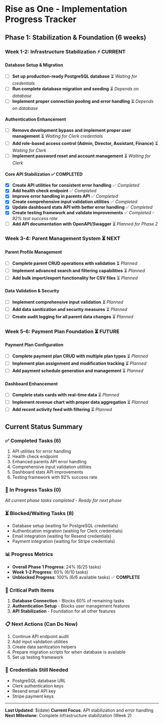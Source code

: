 # Rise as One - Implementation Progress Tracker

## Phase 1: Stabilization & Foundation (6 weeks)

### Week 1-2: Infrastructure Stabilization ⚡ **CURRENT**

#### Database Setup & Migration
- [ ] **Set up production-ready PostgreSQL database** ⏳ *Waiting for credentials*
- [ ] **Run complete database migration and seeding** ⏳ *Depends on database*
- [ ] **Implement proper connection pooling and error handling** ⏳ *Depends on database*

#### Authentication Enhancement 
- [ ] **Remove development bypass and implement proper user management** ⏳ *Waiting for Clerk credentials*
- [ ] **Add role-based access control (Admin, Director, Assistant, Finance)** ⏳ *Waiting for Clerk*
- [ ] **Implement password reset and account management** ⏳ *Waiting for Clerk*

#### Core API Stabilization ✅ **COMPLETED**
- [x] **Create API utilities for consistent error handling** ✅ *Completed*
- [x] **Add health check endpoint** ✅ *Completed*
- [x] **Improve error handling in parents API** ✅ *Completed*
- [x] **Create comprehensive input validation utilities** ✅ *Completed*
- [x] **Update dashboard stats API with better error handling** ✅ *Completed*
- [x] **Create testing framework and validate improvements** ✅ *Completed - 92% test success rate*
- [ ] **Add API documentation with OpenAPI/Swagger** ⏳ *Planned for Phase 2*

### Week 3-4: Parent Management System ⏳ **NEXT**

#### Parent Profile Management
- [ ] **Complete parent CRUD operations with validation** ⏳ *Planned*
- [ ] **Implement advanced search and filtering capabilities** ⏳ *Planned*
- [ ] **Add bulk import/export functionality for CSV files** ⏳ *Planned*

#### Data Validation & Security
- [ ] **Implement comprehensive input validation** ⏳ *Planned*
- [ ] **Add data sanitization and security measures** ⏳ *Planned*
- [ ] **Create audit logging for all parent data changes** ⏳ *Planned*

### Week 5-6: Payment Plan Foundation ⏳ **FUTURE**

#### Payment Plan Configuration
- [ ] **Complete payment plan CRUD with multiple plan types** ⏳ *Planned*
- [ ] **Implement plan assignment and modification tracking** ⏳ *Planned*
- [ ] **Add payment schedule generation and management** ⏳ *Planned*

#### Dashboard Enhancement
- [ ] **Complete stats cards with real-time data** ⏳ *Planned*
- [ ] **Implement revenue chart with proper data aggregation** ⏳ *Planned*
- [ ] **Add recent activity feed with filtering** ⏳ *Planned*

## Current Status Summary

### ✅ Completed Tasks (6)
1. API utilities for error handling
2. Health check endpoint
3. Enhanced parents API error handling
4. Comprehensive input validation utilities
5. Dashboard stats API improvements
6. Testing framework with 92% success rate

### 🔄 In Progress Tasks (0)
*All current phase tasks completed - Ready for next phase*

### ⏳ Blocked/Waiting Tasks (8)
- Database setup (waiting for PostgreSQL credentials)
- Authentication migration (waiting for Clerk credentials)
- Email integration (waiting for Resend credentials)
- Payment integration (waiting for Stripe credentials)

### 📊 Progress Metrics
- **Overall Phase 1 Progress**: 24% (6/25 tasks)
- **Week 1-2 Progress**: 60% (6/10 tasks)
- **Unblocked Progress**: 100% (6/6 available tasks) ✅ **COMPLETE**

### 🚨 Critical Path Items
1. **Database Connection** - Blocks 60% of remaining tasks
2. **Authentication Setup** - Blocks user management features
3. **API Stabilization** - Foundation for all other features

### 📋 Next Actions (Can Do Now)
1. Continue API endpoint audit
2. Add input validation utilities
3. Create data sanitization helpers
4. Prepare migration scripts for when database is available
5. Set up testing framework

### 🔑 Credentials Still Needed
- PostgreSQL database URL
- Clerk authentication keys
- Resend email API key
- Stripe payment keys

---
**Last Updated**: $(date)
**Current Focus**: API stabilization and error handling
**Next Milestone**: Complete infrastructure stabilization (Week 2) 